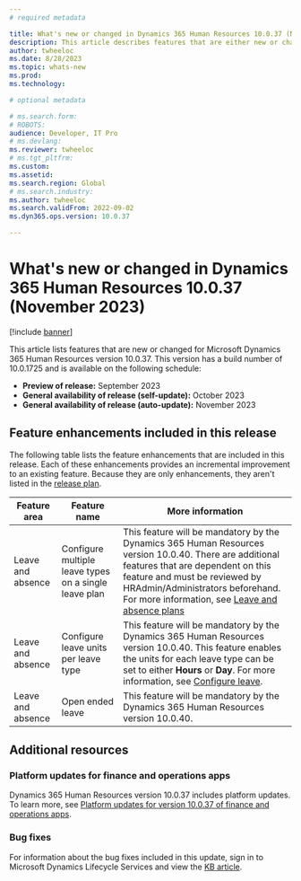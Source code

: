 ```yaml
---
# required metadata

title: What's new or changed in Dynamics 365 Human Resources 10.0.37 (November 2023)
description: This article describes features that are either new or changed in the Microsoft Dynamics 365 Human Resources version 10.0.37 preview release.
author: twheeloc
ms.date: 8/28/2023
ms.topic: whats-new
ms.prod: 
ms.technology: 

# optional metadata

# ms.search.form: 
# ROBOTS: 
audience: Developer, IT Pro
# ms.devlang: 
ms.reviewer: twheeloc
# ms.tgt_pltfrm: 
ms.custom: 
ms.assetid: 
ms.search.region: Global
# ms.search.industry: 
ms.author: twheeloc
ms.search.validFrom: 2022-09-02
ms.dyn365.ops.version: 10.0.37

---
```


# What's new or changed in Dynamics 365 Human Resources 10.0.37 (November 2023)

[!include [banner](../../includes/preview-banner.md)]

This article lists features that are new or changed for Microsoft Dynamics 365 Human Resources version 10.0.37. This version has a build number of 10.0.1725 and is available on the following schedule:

- **Preview of release:** September 2023
- **General availability of release (self-update):** October 2023
- **General availability of release (auto-update):** November 2023

## Feature enhancements included in this release

The following table lists the feature enhancements that are included in this release. Each of these enhancements provides an incremental improvement to an existing feature. Because they are only enhancements, they aren't listed in the [release plan](/dynamics365/release-plan/2023wave1/finance-operations/dynamics365-finance).

| Feature area | Feature name | More information |
|--------------|--------------|------------------|
|Leave and absence|Configure multiple leave types on a single leave plan	| This feature will be mandatory by the Dynamics 365 Human Resources version 10.0.40. There are additional features that are dependent on this feature and must be reviewed by HRAdmin/Administrators beforehand. For more information, see [Leave and absence plans](/hr-leave-and-absence-plans)|
|Leave and absence |Configure leave units per leave type	|This feature will be mandatory by the Dynamics 365 Human Resources version 10.0.40. This feature enables the units for each leave type can be set to either **Hours** or **Day**. For more information, see [Configure leave](/hr-leave-and-absence-types#configure-leave-units-hoursdays-per-leave-type).| 
|Leave and absence |Open ended leave|	This feature will be mandatory by the Dynamics 365 Human Resources version 10.0.40.| 

## Additional resources

### Platform updates for finance and operations apps

Dynamics 365 Human Resources version 10.0.37 includes platform updates. To learn more, see [Platform updates for version 10.0.37 of finance and operations apps](../../fin-ops-core/dev-itpro/get-started/whats-new-platform-updates-10-0-37.md).

### Bug fixes

For information about the bug fixes included in this update, sign in to Microsoft Dynamics Lifecycle Services and view the [KB article](https://fix.lcs.dynamics.com/Issue/Details?bugId=838613).

